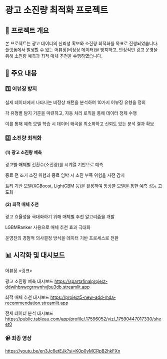 # 광고 소진량 최적화 프로젝트
## 📌 프로젝트 개요

본 프로젝트는 광고 데이터의 신뢰성 확보와 소진량 최적화를 목표로 진행되었습니다.
플랫폼에서 발생할 수 있는 어뷰징(비정상 데이터)을 방지하고, 안정적인 광고 운영을 위해 소진량 예측과 최적 매체 추천을 수행하였습니다.

## 🎯 주요 내용
### 1️⃣ 어뷰징 방지

실제 데이터에서 나타나는 비정상 패턴을 분석하여 10가지 어뷰징 유형을 정의

각 유형별 탐지 기준을 마련하고, 자동 처리 로직을 통해 데이터 정제 수행

이를 통해 예측 모델 학습 시 데이터 왜곡을 최소화하고 신뢰도 있는 분석 결과 확보

### 2️⃣ 소진량 최적화
#### (1) 광고 소진량 예측

광고별·매체별 전환수(소진량)를 시계열 기반으로 예측

종료 전 조기 소진 위험과 종료 임박 시 소진 부족 위험을 사전 감지

트리 기반 모델(XGBoost, LightGBM 등)을 활용하여 앙상블 모델을 통한 예측 성능 고도화

#### (2) 최적 매체 추천

광고 효율성을 극대화하기 위해 매체별 추천 알고리즘을 개발

LGBMRanker 사용으로 매체 추천 효과 극대화

운영진의 경험적 의사결정 방식을 데이터 기반 프로세스로 전환

## 📊 시각화 및 대시보드
어뷰징
<링크>

광고 소진량 예측 대시보드
https://spartafinalproject-ddwihbnwcgrnwnhvjbu3db.streamlit.app

최적 매체 추천 대시보드
https://project5-new-add-mda-recommendation.streamlit.app

전체 데이터 분석 대시보드
https://public.tableau.com/app/profile/.17596052/viz/_17590447017330/sheet0

### 📹 최종 영상
https://youtu.be/en3Jc6etEJk?si=K0p0yMCRpB2hkFXn
